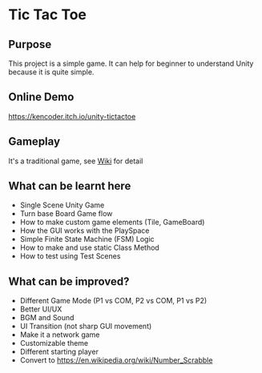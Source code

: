 # Tic Tac Toe

## Purpose
This project is a simple game. It can help for beginner to understand Unity because it is quite simple.

## Online Demo
https://kencoder.itch.io/unity-tictactoe

## Gameplay
It's a traditional game, see [Wiki](https://en.wikipedia.org/wiki/Tic-tac-toe) for detail

## What can be learnt here
* Single Scene Unity Game
* Turn base Board Game flow
* How to make custom game elements (Tile, GameBoard)
* How the GUI works with the PlaySpace
* Simple Finite State Machine (FSM) Logic
* How to make and use static Class Method
* How to test using Test Scenes

## What can be improved?
* Different Game Mode (P1 vs COM, P2 vs COM, P1 vs P2)
* Better UI/UX
* BGM and Sound
* UI Transition (not sharp GUI movement)
* Make it a network game
* Customizable theme
* Different starting player
* Convert to https://en.wikipedia.org/wiki/Number_Scrabble

